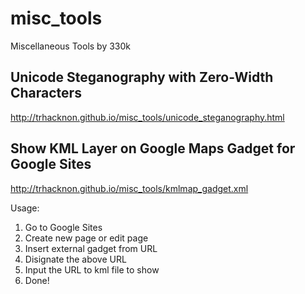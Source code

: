 # misc_tools
Miscellaneous Tools by 330k

## Unicode Steganography with Zero-Width Characters
http://trhacknon.github.io/misc_tools/unicode_steganography.html

## Show KML Layer on Google Maps Gadget for Google Sites
http://trhacknon.github.io/misc_tools/kmlmap_gadget.xml

Usage:

1. Go to Google Sites
2. Create new page or edit page
3. Insert external gadget from URL
4. Disignate the above URL
5. Input the URL to kml file to show
6. Done!
